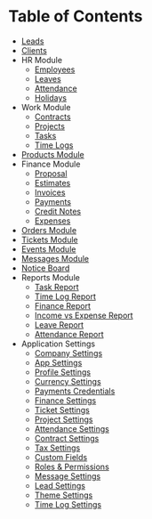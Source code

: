 # Table of Contents

- [Leads](./modules/Leads.md)
- [Clients](./modules/Clients.md)
- HR Module
    - [Employees](./modules/Employees.md)
    - [Leaves](./modules/Leaves.md)
    - [Attendance](./modules/Attendance.md)
    - [Holidays](./modules/Holidays.md)
- Work Module
    - [Contracts](./modules/Contracts.md)
    - [Projects](./modules/Projects.md)
    - [Tasks](./modules/Tasks.md)
    - [Time Logs](./modules/Time%20Logs.md)
- [Products Module](./modules/Products.md)
- Finance Module
    - [Proposal](./modules/Proposal.md)
    - [Estimates](./modules/Estimates.md)
    - [Invoices](./modules/Invoices.md)
    - [Payments](./modules/Payments.md)
    - [Credit Notes](./modules/Credit%20Notes.md)
    - [Expenses](./modules/Expenses.md)
- [Orders Module](./modules/Orders.md)
- [Tickets Module](./modules/Tickets.md)
- [Events Module](./modules/Events.md)
- [Messages Module](./modules/Messages.md)
- [Notice Board](./modules/Notice_Board.md)
- Reports Module
    - [Task Report](./modules/Task%20Report.md)
    - [Time Log Report](./modules/Time%20Log%20Report.md)
    - [Finance Report](./modules/Finance%20Report.md)
    - [Income vs Expense Report](./modules/Income%20vs%20Expense%20Report.md)
    - [Leave Report](./modules/Leave%20Report.md)
    - [Attendance Report](./modules/Attendance%20Report.md)
- Application Settings
    - [Company Settings](./modules/Company%20Settings.md)
    - [App Settings](./modules/App%20Settings.md)
    - [Profile Settings](./modules/Profile%20Settings.md)
    - [Currency Settings](./modules/Currency%20Settings.md)
    - [Payments Credentials](./modules/Payments%20Credentials.md)
    - [Finance Settings](./modules/Finance%20Settings.md)
    - [Ticket Settings](./modules/Ticket%20Settings.md)
    - [Project Settings](./modules/Project%20Settings.md)
    - [Attendance Settings](./modules/Attendance%20Settings.md)
    - [Contract Settings](./modules/Contract%20Settings.md)
    - [Tax Settings](./modules/Tax%20Settings.md)
    - [Custom Fields](./modules/Custom%20Fields.md)
    - [Roles & Permissions](./modules/Roles%20&%20Permissions.md)
    - [Message Settings](./modules/Message%20Settings.md)
    - [Lead Settings](./modules/Lead%20Settings.md)
    - [Theme Settings](./modules/Theme%20Settings.md)
    - [Time Log Settings](./modules/Time%20Log%20Settings.md)
